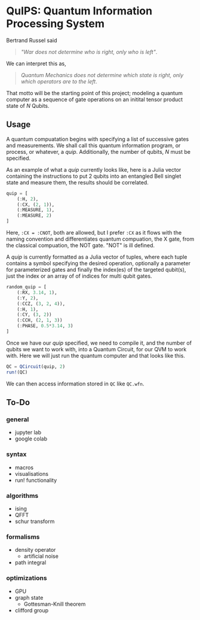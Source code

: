 # QuIPS: Quantum Information Processing System

Bertrand Russel said

>*"War does not determine who is right, only who is left"*.

We can interpret this as, 

>*Quantum Mechanics does not determine which state is right, only which operators are to the left*.

That motto will be the starting point of this project; modeling a quantum computer as a sequence of gate operations on an initital tensor product state of *N* Qubits.

## Usage

A quantum compuatation begins with specifying a list of successive gates and measurements.  We shall call this quantum information program, or process, or whatever, a *quip*. Additionally, the number of qubits, *N* must be specified. 

As an example of what a *quip* currently looks like, here is a Julia vector containing the instructions to put 2 qubits into an entangled Bell singlet state and measure them, the results should be correlated.

```julia
quip = [
    (:H, 2),
    (:CX, (2, 1)),
    (:MEASURE, 1),
    (:MEASURE, 2)
]
```

Here, `:CX = :CNOT`, both are allowed, but I prefer `:CX` as it flows with the naming convention and differentiates quantum compuation, the X gate, from the classical compuation, the NOT gate. "NOT" is ill defined.

A *quip* is currently formatted as a Julia vector of tuples, where each tuple contains a symbol specifying the desired operation, optionally a parameter for parameterized gates and finally the index(es) of the targeted qubit(s), just the index or an array of of indices for multi qubit gates.

```julia
random_quip = [
    (:RX, 3.14, 1),
    (:Y, 2),
    (:CCZ, (3, 2, 4)),
    (:H, 1),
    (:CY, (3, 2))
    (:CCH, (2, 1, 3))
    (:PHASE, 0.5*3.14, 3)
]
```

Once we have our *quip* specified, we need to compile it, and the number of qubits we want to work with, into a Quantum Circuit, for our QVM to work with.  Here we will just run the quantum computer and that looks like this.

```julia
QC = QCircuit(quip, 2)
run!(QC)
```

We can then access information stored in `QC` like `QC.wfn`.

## To-Do

### general
* jupyter lab 
* google colab

### syntax
* macros
* visualisations
* run! functionality

### algorithms 
* ising
* QFFT
* schur transform

### formalisms
* density operator
  * artificial noise
* path integral
  
### optimizations
* GPU
* graph state
  * Gottesman-Knill theorem
* clifford group


